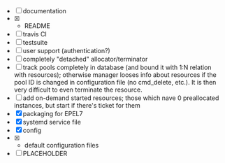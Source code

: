 - [ ] documentation
- [x] - README
- [ ] travis CI
- [ ]   testsuite
- [ ] user support (authentication?)
- [ ] completely "detached" allocator/terminator
- [ ] track pools completely in database (and bound it with 1:N relation with
      resources);  otherwise manager looses info about resources if the pool ID
      is changed in configuration file (no cmd_delete, etc.).  It is then very
      difficult to even terminate the resource.
- [ ] add on-demand started resources;  those which nave 0 preallocated
      instances, but start if there's ticket for them
- [x] packaging for EPEL7
- [x] systemd service file
- [x] config
- [x] - default configuration files
- [ ] PLACEHOLDER
